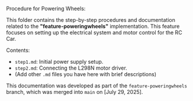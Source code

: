 Procedure for Powering Wheels:

This folder contains the step-by-step procedures and documentation related to the **"feature-poweringwheels"** implementation. This feature focuses on setting up the electrical system and motor control for the RC Car.

Contents:

* `step1.md`: Initial power supply setup.
* `step2.md`: Connecting the L298N motor driver.
* (Add other `.md` files you have here with brief descriptions)

This documentation was developed as part of the `feature-poweringwheels` branch, which was merged into `main` on [July 29, 2025].